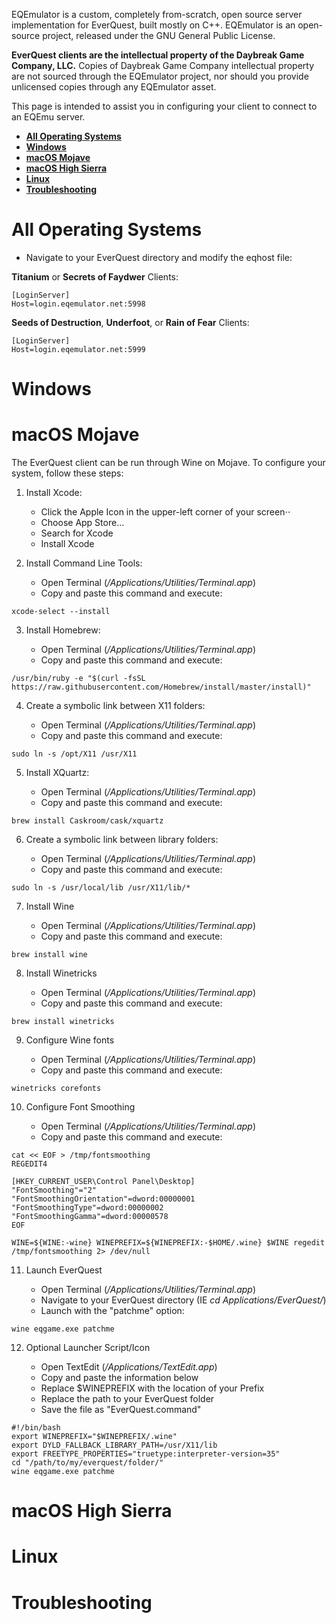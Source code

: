 EQEmulator is a custom, completely from-scratch, open source server implementation for EverQuest, built mostly on C++.  EQEmulator is an open-source project, released under the GNU General Public License.

**EverQuest clients are the intellectual property of the Daybreak Game Company, LLC.**  Copies of Daybreak Game Company intellectual property are not sourced through the EQEmulator project, nor should you provide unlicensed copies through any EQEmulator asset.

This page is intended to assist you in configuring your client to connect to an EQEmu server.  

- [**All Operating Systems**](#all-operating-systems)
- [**Windows**](#windows)
- [**macOS Mojave**](#macos-mojave)
- [**macOS High Sierra**](#macos-high-sierra)
- [**Linux**](#linux)
- [**Troubleshooting**](#troubleshooting)

# All Operating Systems

* Navigate to your EverQuest directory and modify the eqhost file:

**Titanium** or **Secrets of Faydwer** Clients:

```
[LoginServer]
Host=login.eqemulator.net:5998
```

**Seeds of Destruction**, **Underfoot**, or **Rain of Fear** Clients:

```
[LoginServer]
Host=login.eqemulator.net:5999
```


# Windows



# macOS Mojave

The EverQuest client can be run through Wine on Mojave.  To configure your system, follow these steps:

1. Install Xcode:

	* Click the Apple Icon in the upper-left corner of your screen⋅⋅
	* Choose App Store...
	* Search for Xcode
	* Install Xcode

2. Install Command Line Tools:

	* Open Terminal (_/Applications/Utilities/Terminal.app_)
	* Copy and paste this command and execute:

```shell
xcode-select --install
```

3. Install Homebrew:

	* Open Terminal (_/Applications/Utilities/Terminal.app_)
	* Copy and paste this command and execute:

```shell
/usr/bin/ruby -e "$(curl -fsSL https://raw.githubusercontent.com/Homebrew/install/master/install)"
```

4. Create a symbolic link between X11 folders:

	* Open Terminal (_/Applications/Utilities/Terminal.app_)
	* Copy and paste this command and execute:

```shell
sudo ln -s /opt/X11 /usr/X11
```

5. Install XQuartz:

	* Open Terminal (_/Applications/Utilities/Terminal.app_)
	* Copy and paste this command and execute:

```shell
brew install Caskroom/cask/xquartz
```

6. Create a symbolic link between library folders:

	* Open Terminal (_/Applications/Utilities/Terminal.app_)
	* Copy and paste this command and execute:

```shell
sudo ln -s /usr/local/lib /usr/X11/lib/*
```

7. Install Wine

	* Open Terminal (_/Applications/Utilities/Terminal.app_)
	* Copy and paste this command and execute:

```shell
brew install wine
```

8. Install Winetricks

	* Open Terminal (_/Applications/Utilities/Terminal.app_)
	* Copy and paste this command and execute:

```shell
brew install winetricks
```

9. Configure Wine fonts

	* Open Terminal (_/Applications/Utilities/Terminal.app_)
	* Copy and paste this command and execute:

```shell
winetricks corefonts
```

10. Configure Font Smoothing

	* Open Terminal (_/Applications/Utilities/Terminal.app_)
	* Copy and paste this command and execute:

```shell
cat << EOF > /tmp/fontsmoothing
REGEDIT4

[HKEY_CURRENT_USER\Control Panel\Desktop]
"FontSmoothing"="2"
"FontSmoothingOrientation"=dword:00000001
"FontSmoothingType"=dword:00000002
"FontSmoothingGamma"=dword:00000578
EOF

WINE=${WINE:-wine} WINEPREFIX=${WINEPREFIX:-$HOME/.wine} $WINE regedit /tmp/fontsmoothing 2> /dev/null
```

11. Launch EverQuest

	* Open Terminal (_/Applications/Utilities/Terminal.app_)
	* Navigate to your EverQuest directory (IE _cd Applications/EverQuest/_)
	* Launch with the "patchme" option:

```shell
wine eqgame.exe patchme
```

12. Optional Launcher Script/Icon

	* Open TextEdit (_/Applications/TextEdit.app_)
	* Copy and paste the information below
	* Replace $WINEPREFIX with the location of your Prefix
	* Replace the path to your EverQuest folder
	* Save the file as "EverQuest.command"

```shell
#!/bin/bash
export WINEPREFIX="$WINEPREFIX/.wine"
export DYLD_FALLBACK_LIBRARY_PATH=/usr/X11/lib
export FREETYPE_PROPERTIES="truetype:interpreter-version=35"
cd "/path/to/my/everquest/folder/"
wine eqgame.exe patchme
```

# macOS High Sierra



# Linux


# Troubleshooting